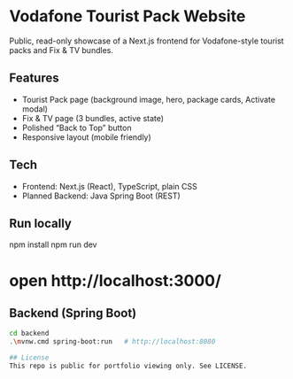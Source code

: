 # Vodafone Tourist Pack Website

Public, read-only showcase of a Next.js frontend for Vodafone-style tourist packs and Fix & TV bundles.

## Features
- Tourist Pack page (background image, hero, package cards, Activate modal)
- Fix & TV page (3 bundles, active state)
- Polished “Back to Top” button
- Responsive layout (mobile friendly)

## Tech
- Frontend: Next.js (React), TypeScript, plain CSS
- Planned Backend: Java Spring Boot (REST)

## Run locally
npm install
npm run dev
# open http://localhost:3000/

## Backend (Spring Boot)
```bash
cd backend
.\mvnw.cmd spring-boot:run   # http://localhost:8080

## License
This repo is public for portfolio viewing only. See LICENSE.
